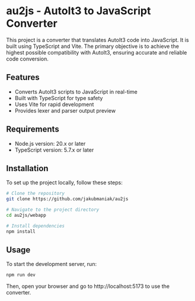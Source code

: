 # au2js - AutoIt3 to JavaScript Converter

This project is a converter that translates AutoIt3 code into JavaScript. It is built using TypeScript and Vite.
The primary objective is to achieve the highest possible compatibility with AutoIt3, ensuring accurate and reliable code conversion.

## Features
- Converts AutoIt3 scripts to JavaScript in real-time
- Built with TypeScript for type safety
- Uses Vite for rapid development
- Provides lexer and parser output preview

## Requirements
- Node.js version: 20.x or later
- TypeScript version: 5.7.x or later

## Installation
To set up the project locally, follow these steps:

```sh
# Clone the repository
git clone https://github.com/jakubmaniak/au2js

# Navigate to the project directory
cd au2js/webapp

# Install dependencies
npm install
```

## Usage
To start the development server, run:

```sh
npm run dev
```

Then, open your browser and go to http://localhost:5173 to use the converter.
